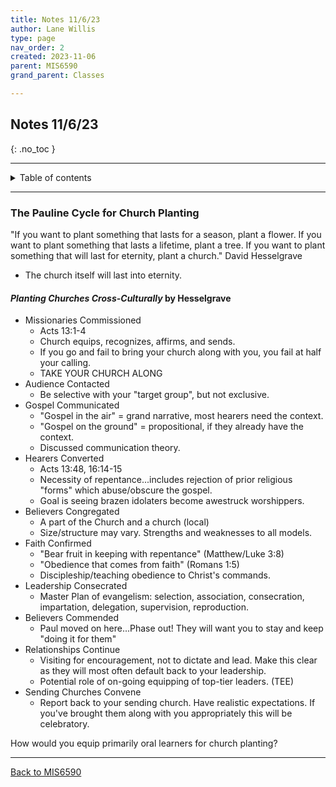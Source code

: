 ```yaml
---
title: Notes 11/6/23
author: Lane Willis
type: page
nav_order: 2
created: 2023-11-06
parent: MIS6590
grand_parent: Classes

---
```


## Notes 11/6/23
{: .no_toc }

---

<details closed markdown="block">
  <summary>
    Table of contents
  </summary>
  {: .text-delta }
1. TOC
{:toc}
</details>

---

### The Pauline Cycle for Church Planting

"If you want to plant something that lasts for a season, plant a flower. If you want to plant something that lasts a lifetime, plant a tree. If you want to plant something that will last for eternity, plant a church." David Hesselgrave
* The church itself will last into eternity.

#### *Planting Churches Cross-Culturally* by Hesselgrave
* Missionaries Commissioned
   * Acts 13:1-4
   * Church equips, recognizes, affirms, and sends.
   * If you go and fail to bring your church along with you, you fail at half your calling.
   * TAKE YOUR CHURCH ALONG
* Audience Contacted
   * Be selective with your "target group", but not exclusive.
* Gospel Communicated
   * "Gospel in the air" = grand narrative, most hearers need the context.
   * "Gospel on the ground" = propositional, if they already have the context.
   * Discussed communication theory.
* Hearers Converted
   * Acts 13:48, 16:14-15
   * Necessity of repentance...includes rejection of prior religious "forms" which abuse/obscure the gospel.
   * Goal is seeing brazen idolaters become awestruck worshippers.
* Believers Congregated
   * A part of the Church and a church (local)
   * Size/structure may vary. Strengths and weaknesses to all models.
* Faith Confirmed
   * "Bear fruit in keeping with repentance" (Matthew/Luke 3:8)
   * "Obedience that comes from faith" (Romans 1:5)
   * Discipleship/teaching obedience to Christ's commands.
* Leadership Consecrated
   * Master Plan of evangelism: selection, association, consecration, impartation, delegation, supervision, reproduction.
* Believers Commended
   * Paul moved on here...Phase out! They will want you to stay and keep "doing it for them"
* Relationships Continue
   * Visiting for encouragement, not to dictate and lead. Make this clear as they will most often default back to your leadership.
   * Potential role of on-going equipping of top-tier leaders. (TEE)
* Sending Churches Convene
   * Report back to your sending church. Have realistic expectations. If you've brought them along with you appropriately this will be celebratory.

How would you equip primarily oral learners for church planting?

---

[Back to MIS6590](/mis6590)
